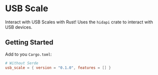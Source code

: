 # USB Scale
Interact with USB Scales with Rust! Uses the `hidapi` crate to interact with USB devices.

## Getting Started
Add to you `Cargo.toml`:
```toml
# Without Serde
usb_scale = { version = "0.1.0", features = [] }


```
